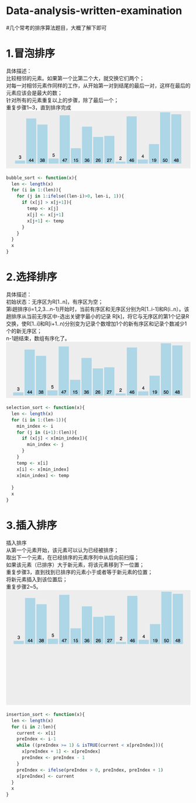 # Data-analysis-written-examination
#几个常考的排序算法题目，大概了解下即可  
# 1.冒泡排序  
 具体描述：  
 比较相邻的元素。如果第一个比第二个大，就交换它们两个；  
 对每一对相邻元素作同样的工作，从开始第一对到结尾的最后一对，这样在最后的元素应该会是最大的数；  
 针对所有的元素重复以上的步骤，除了最后一个；  
 重复步骤1~3，直到排序完成
![image](https://github.com/avalanched-people/Data-analysis-written-examination/blob/master/bubble.gif)  
```r
bubble_sort <- function(x){
  len <- length(x)
  for (i in 1:(len)){
    for (j in 1:ifelse((len-i)>0, len-i, 1)){
      if (x[j] > x[j+1]){
        temp <- x[j]
        x[j] <- x[j+1]
        x[j+1] <- temp
      }
    }
  }
  x
}
```
# 2.选择排序  
 具体描述：  
初始状态：无序区为R[1..n]，有序区为空；  
第i趟排序(i=1,2,3…n-1)开始时，当前有序区和无序区分别为R[1..i-1]和R(i..n）。该趟排序从当前无序区中-选出关键字最小的记录 R[k]，将它与无序区的第1个记录R交换，使R[1..i]和R[i+1..n)分别变为记录个数增加1个的新有序区和记录个数减少1个的新无序区；  
n-1趟结束，数组有序化了。  
![image](https://github.com/avalanched-people/Data-analysis-written-examination/blob/master/selection.gif)  
```r
selection_sort <- function(x){
  len <- length(x)
  for (i in 1:(len-1)){
    min_index <- i
    for (j in (i+1):(len)){
      if (x[j] < x[min_index]){
        min_index <- j
      }
    }
    temp <- x[i]
    x[i] <- x[min_index]
    x[min_index] <- temp
    
  }
  x
}
```
# 3.插入排序  
插入排序  
从第一个元素开始，该元素可以认为已经被排序；  
取出下一个元素，在已经排序的元素序列中从后向前扫描；  
如果该元素（已排序）大于新元素，将该元素移到下一位置；  
重复步骤3，直到找到已排序的元素小于或者等于新元素的位置；  
将新元素插入到该位置后；  
重复步骤2~5。  
![image](https://github.com/avalanched-people/Data-analysis-written-examination/blob/master/insertion.gif)  
```r
insertion_sort <- function(x){
  len <- length(x)
  for (i in 2:len){
    current <- x[i]
    preIndex <- i-1
    while ((preIndex >= 1) & isTRUE(current < x[preIndex])){
      x[preIndex + 1] <- x[preIndex]
      preIndex <- preIndex - 1
    }
    preIndex <- ifelse(preIndex > 0, preIndex, preIndex + 1)
    x[preIndex] <- current
  }
  x
}
```


